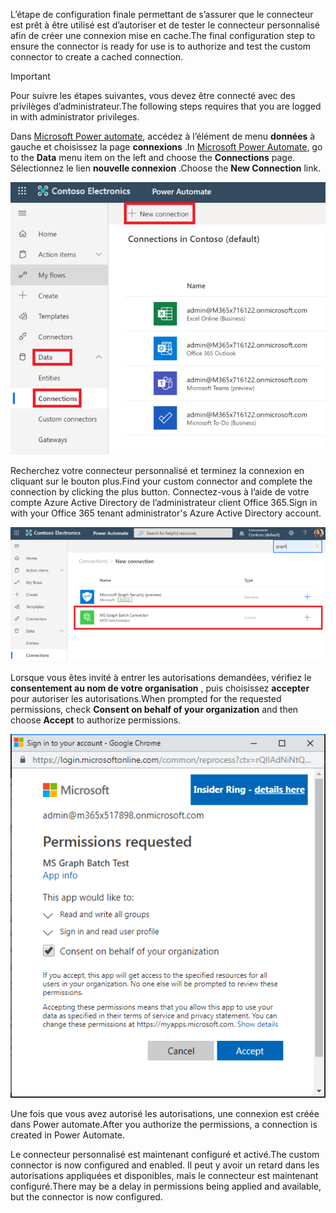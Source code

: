 <!-- markdownlint-disable MD002 MD041 -->

<span data-ttu-id="79cac-101">L’étape de configuration finale permettant de s’assurer que le connecteur est prêt à être utilisé est d’autoriser et de tester le connecteur personnalisé afin de créer une connexion mise en cache.</span><span class="sxs-lookup"><span data-stu-id="79cac-101">The final configuration step to ensure the connector is ready for use is to authorize and test the custom connector to create a cached connection.</span></span>

> [!IMPORTANT]
> <span data-ttu-id="79cac-102">Pour suivre les étapes suivantes, vous devez être connecté avec des privilèges d’administrateur.</span><span class="sxs-lookup"><span data-stu-id="79cac-102">The following steps requires that you are logged in with administrator privileges.</span></span>

<span data-ttu-id="79cac-103">Dans [Microsoft Power automate](https://flow.microsoft.com), accédez à l’élément de menu **données** à gauche et choisissez la page **connexions** .</span><span class="sxs-lookup"><span data-stu-id="79cac-103">In [Microsoft Power Automate](https://flow.microsoft.com), go to the **Data** menu item on the left and choose the **Connections** page.</span></span> <span data-ttu-id="79cac-104">Sélectionnez le lien **nouvelle connexion** .</span><span class="sxs-lookup"><span data-stu-id="79cac-104">Choose the **New Connection** link.</span></span>

![Capture d’écran du bouton nouvelle connexion](./images/new-connection.png)

<span data-ttu-id="79cac-106">Recherchez votre connecteur personnalisé et terminez la connexion en cliquant sur le bouton plus.</span><span class="sxs-lookup"><span data-stu-id="79cac-106">Find your custom connector and complete the connection by clicking the plus button.</span></span> <span data-ttu-id="79cac-107">Connectez-vous à l’aide de votre compte Azure Active Directory de l’administrateur client Office 365.</span><span class="sxs-lookup"><span data-stu-id="79cac-107">Sign in with your Office 365 tenant administrator's Azure Active Directory account.</span></span>

![Capture d’écran de la liste connexions](./images/connection-sign-in.png)

<span data-ttu-id="79cac-109">Lorsque vous êtes invité à entrer les autorisations demandées, vérifiez le **consentement au nom de votre organisation** , puis choisissez **accepter** pour autoriser les autorisations.</span><span class="sxs-lookup"><span data-stu-id="79cac-109">When prompted for the requested permissions, check **Consent on behalf of your organization** and then choose **Accept** to authorize permissions.</span></span>

![Capture d’écran de l’invite de consentement](./images/consent-prompt.png)

<span data-ttu-id="79cac-111">Une fois que vous avez autorisé les autorisations, une connexion est créée dans Power automate.</span><span class="sxs-lookup"><span data-stu-id="79cac-111">After you authorize the permissions, a connection is created in Power Automate.</span></span>

<span data-ttu-id="79cac-112">Le connecteur personnalisé est maintenant configuré et activé.</span><span class="sxs-lookup"><span data-stu-id="79cac-112">The custom connector is now configured and enabled.</span></span> <span data-ttu-id="79cac-113">Il peut y avoir un retard dans les autorisations appliquées et disponibles, mais le connecteur est maintenant configuré.</span><span class="sxs-lookup"><span data-stu-id="79cac-113">There may be a delay in permissions being applied and available, but the connector is now configured.</span></span>

